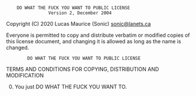         DO WHAT THE FUCK YOU WANT TO PUBLIC LICENSE 
                    Version 2, December 2004 

 Copyright (C) 2020 Lucas Maurice (Sonic) <sonic@lanets.ca> 

 Everyone is permitted to copy and distribute verbatim or modified 
 copies of this license document, and changing it is allowed as long 
 as the name is changed. 

            DO WHAT THE FUCK YOU WANT TO PUBLIC LICENSE 
   TERMS AND CONDITIONS FOR COPYING, DISTRIBUTION AND MODIFICATION 

  0. You just DO WHAT THE FUCK YOU WANT TO.